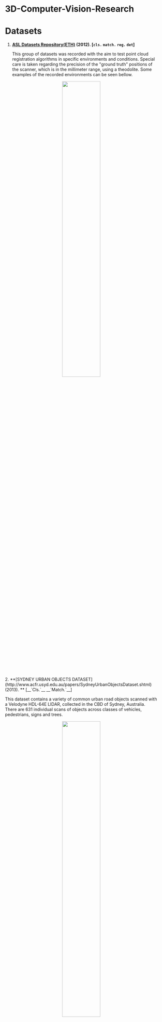 # 3D-Computer-Vision-Research
# Datasets

1. **[ASL Datasets Repository(ETH)](https://projects.asl.ethz.ch/datasets/doku.php?id=home)  (2012).  [`cls.` `match.` `reg.` `det`]**

   This group of datasets was recorded with the aim to test point cloud registration algorithms in specific environments and conditions. Special care is taken regarding the precision of the "ground truth" positions of the scanner, which is in the millimeter range, using a theodolite. Some examples of the recorded environments can be seen bellow.

<p align="center"><img width="50%" src="https://github.com/Yansz/3D-Computer-Vision-Research/blob/master/images/asldataset_weblarge.jpg" /></p>
2. **[SYDNEY URBAN OBJECTS DATASET](http://www.acfr.usyd.edu.au/papers/SydneyUrbanObjectsDataset.shtml)  (2013). ** [__`Cls.`__ __`Match.`__]

   This dataset contains a variety of common urban road objects scanned with a Velodyne HDL-64E LIDAR, collected in the CBD of Sydney, Australia. There are 631 individual scans of objects across classes of vehicles, pedestrians, signs and trees. 

<p align="center"><img width="50%" src="https://github.com/Yansz/3D-Computer-Vision-Research/blob/master/images/arranged.png" /></p>
3. **[PASCAL3D+](http://cvgl.stanford.edu/projects/pascal3d.html)  (2014).  [__`Pos.`__ __`Det.`__]**

   Beyond PASCAL: A Benchmark for 3D Object Detection in the Wild. 12 categories, on average 3k+ objects per category, for 3D object detection and pose estimation.

<p align="center"><img width="50%" src="https://github.com/Yansz/3D-Computer-Vision-Research/blob/master/images/cads.png" /></p>
4. **[ModelNet](http://modelnet.cs.princeton.edu/)  (2015).  [`Cls.`]**

   The Princeton ModelNet , including 127915 3D CAD models from 662 categories 

* ModelNet10: 4899 models from 10 categories 
* ModelNet40: 12311 models from 40 categories, all are uniformly orientate

<p align="center"><img width="50%" src="https://github.com/Yansz/3D-Computer-Vision-Research/blob/master/images/modelnet.jpg" /></p>
5. **[ShapeNet](https://www.shapenet.org/)  (2015).   [`Seg.`]**

   Including 3Million+ models and 4K+ categories. A collaborative dataset between researchers at Princeton, Stanford and TTIC.

* [PartNet](https://shapenet.org/download/parts) The PartNet dataset provides fine grained part annotation of objects in ShapeNetCore.

<p align="center"><img width="50%" src="https://github.com/Yansz/3D-Computer-Vision-Research/blob/master/images/shapenet.jpg" /></p>
6. **[Semantic3D](http://www.semantic3d.net/)  (2016).  [`Cls.` `Seg.`]**

   They have created a framework for the fair evaluation of semantic classification in 3D space. In this framework we provide:

* A large set of point clouds with over **four billion** of labelled points. It covers a range of diverse urban scenes: churches, streets, railroad tracks, squares, villages, soccer fields, castles to name just a few.
* Ground truth, hand-labelled by professional assessors. 
* A common evaluation tool providing the established intersection-union measure along with the full confusion matrix.

<p align="center"><img width="50%" src="https://github.com/Yansz/3D-Computer-Vision-Research/blob/master/images/sg.jpg" /></p>
7. **[3D MNIST](https://www.kaggle.com/daavoo/3d-mnist)  (2017).  [`Cls.`]**

   The aim of this dataset is to provide a simple way to get started with 3D computer vision problems such as 3D shape recognition. 

<p align="center"><img width="50%" src="https://github.com/Yansz/3D-Computer-Vision-Research/blob/master/images/dataset-original.png" /></p>
8. **[SceneNN](http://www.scenenn.net/)   (2016).  [`Cls.` `Seg.`]**

   RGB-D scene meshes dataset consisting of more than 100 indoor scenes, captured at various places, e.g., offices, dormitory, classrooms, pantry, etc. All scenes are reconstructed into triangle meshes and have per-vertex and per-pixel annotation. 

<p align="center"><img width="50%" src="https://github.com/Yansz/3D-Computer-Vision-Research/blob/master/images/segmented.png" /></p>
9. **[S3DIS](http://buildingparser.stanford.edu/dataset.html#Download)   (2017).  [ `Seg.`]**

   The Stanford Large-Scale 3D Indoor Spaces Dataset. The dataset is collected in 6 large-scale indoor areas that originate from 3 different buildings of mainly educational and office use. It contains colored point clouds and textured meshes for each scanned area. 3D semantic annotations for objects and scenes are offered for both modalities, with point-level and face-level labels correspondingly. 

<p align="center"><img width="50%" src="https://github.com/Yansz/3D-Computer-Vision-Research/blob/master/images/S3DIS.png" /></p>
10. **[ScanNet](http://www.scan-net.org/)  (2017).  [__`Cls.`__ __`Seg.`__]**

    Richly-annotated 3D Reconstructions of Indoor Scenes. An RGB-D video dataset containing 2.5 million views in more than 1500 scans, annotated with 3D camera poses, surface reconstructions, and instance-level semantic segmentations.

<p align="center"><img width="50%" src="https://github.com/Yansz/3D-Computer-Vision-Research/blob/master/images/scannet_benchmark.jpg" /></p>

11. **[NPM3D](http://npm3d.fr/paris-lille-3d)  (2017) .  [__`Cls.`__ __`Seg.`__]**

     The Paris-Lille-3D  has been produced by a Mobile Laser System (MLS) in two different cities in France (Paris and Lille). The Point Cloud has been labeled entirely by hand with 50 different classes to help the research community on automatic point cloud segmentation and classification algorithms.

<p align="center"><img width="50%" src="https://github.com/Yansz/3D-Computer-Vision-Research/blob/master/images/Paris_Lille_3D_GT7.jpg" /></p>

12. **[[UWA Dataset](http://staffhome.ecm.uwa.edu.au/~00053650/databases.html)]  (2006-2018).  [`Cls.` `Seg.` `Reg.`]**

    Organized 15 datasets, including these:

* Database for 3D object recognition in cluttered scenes: There are 50 different scenes scanned with the Minolta scanner.
* Database for 3D surface registration (3D modeling) 
* Database for  FACE DATABASE (3D scans and 2D images under different illuminations): Frontal face images under varying illumination (from an LCD) and the corresponding 3D face model (acquired with Minolta laser scanner).
* ....

13. **[KITTI](http://www.cvlibs.net/datasets/kitti/)  (2015).  [`Seg.`  `Det.`]** 

    The KITTI Vision Benchmark Suite.

* **[SemanticKITTI](http://semantic-kitti.org/dataset.html)  (2019).**  [__`Seg.`__  __`Aut.`__]

   A Dataset for Semantic Scene Understanding using LiDAR Sequences, 28 classes, for autonomous driving. All sequences of KITTI odometry labeled.

<p align="center"><img width="50%" src="https://github.com/Yansz/3D-Computer-Vision-Research/blob/master/images/semantic-ptcl.gif" /></p>

14. **[Canadian Planetary Emulation Terrain 3D Mapping Dataset](http://asrl.utias.utoronto.ca/datasets/3dmap/)  [`SLAM.`]**

    The Canadian Planetary Emulation Terrain 3D Mapping Dataset is a collection of three-dimensional laser scans gathered at two unique planetary analogue rover test facilities in Canada. These test facilities offer emulated planetary terrain in controlled environments, as well as at manageable scales for algorithmic development. This dataset is subdivided into four individual subsets, gathered using panning laser rangefinders mounted on mobile rover platforms. All of the data are presented in human-readable text files, and are accompanied by Matlab parsing scripts to facilitate use thereof.

<p align="center"><img width="50%" src="https://github.com/Yansz/3D-Computer-Vision-Research/blob/master/images/canadian.png" /></p>

15. **[Robotic 3D Scan Repository](http://asrl.utias.utoronto.ca/datasets/3dmap/) (2017).  [__`SLAM.`__  `Aut.`]**

    There are 27 date sets available now, This repository provides:

- 3D point clouds from robotic experiments

- log files of robot runs

- standard 3D data sets for the robotics community

  <p align="center"><img width="50%" src="https://github.com/Yansz/3D-Computer-Vision-Research/blob/master/images/thermotownhall.jpg" /></p>
  

16. **[Matterport3D](https://niessner.github.io/Matterport/)  (2018).   [`Cls.` `Seg.` `Reg.`]**

    RGB-D: 10,800 panoramic views from 194,400 RGB-D images. Annotations: surface reconstructions, camera poses, and 2D and 3D semantic segmentations. Keypoint matching, view overlap prediction, normal prediction from color, semantic segmentation, and scene classification. 

<p align="center"><img width="50%" src="https://github.com/Yansz/3D-Computer-Vision-Research/blob/master/images/teaser.png" /></p>

17. **[PedX](https://arxiv.org/abs/1809.03605)  (2018)   [`Pos.` `Aut.`]** 

    3D Pose Estimation of Pedestrians, more than 5,000 pairs of high-resolution (12MP) stereo images and LiDAR data along with providing 2D and 3D labels of pedestrians.

    <p align="center"><img width="50%" src="https://github.com/Yansz/3D-Computer-Vision-Research/blob/master/images/pedx.png" /></p>

18. **[Lyft Level 5](https://level5.lyft.com/dataset/?source=post_page)   (2019).  [`Det.` `Seg.` `Aut.`]**

    A large-scale dataset featuring the raw sensor camera and LiDAR inputs as perceived by a fleet of multiple, high-end, autonomous vehicles in a bounded geographic area. This dataset also includes high quality, human-labelled 3D bounding boxes of traffic agents, an underlying HD spatial semantic map. 

<p align="center"><img width="50%" src="https://github.com/Yansz/3D-Computer-Vision-Research/blob/master/images/LYFT.png" /></p>

19. **[Argoverse BY ARGO AI](https://www.argoverse.org/)  (2019).  [`Tra.` `Aut.`]**

    The data in Argoverse comes from a subset of the area in which Argo AI’s self-driving test vehicles are operating in Miami and Pittsburgh, Two public datasets (3D Tracking and Motion Forecasting) supported by highly detailed maps to test, experiment, and teach self-driving vehicles how to understand the world around them.

<p align="center"><img width="50%" src="https://github.com/Yansz/3D-Computer-Vision-Research/blob/master/images/ARGOVERSE.png" /></p>

20. **[H3D](https://usa.honda-ri.com/H3D)  (2019).  [`Det.` `Tra.` `Aut.`]**

    The H3D is a large scale full-surround 3D multi-object detection and tracking dataset. It is gathered from HDD dataset, a large scale naturalistic driving dataset collected in San Francisco Bay Area.  

<p align="center"><img width="50%" src="https://github.com/Yansz/3D-Computer-Vision-Research/blob/master/images/h3D.png" /></p>

21. **[[WAD](http://wad.ai/2019/challenge.html)] [[ApolloScape](http://apolloscape.auto/tracking.html)]  (2019).  [ `Seg.` `Det.` `Aut.`]**  

    The datasets are provided by Baidu Inc. They use an acquisition car to collect traffic data, including camera-based images and LiDAR-based point clouds, and trajectories of traffic-agents in the range of LiDAR. The new dataset with about 150min sequential data is a large-scale dataset for urban streets, which focuses on heterogeneous traffic-agents for 3D detection, tracking, trajectory prediction, motion planning, and simulation tasks.

<p align="center"><img width="50%" src="https://github.com/Yansz/3D-Computer-Vision-Research/blob/master/images/APOLLO.gif" /></p>

22. **[[nuScenes](https://d3u7q4379vrm7e.cloudfront.net/object-detection)]  (2019).  [`Det.`  `Aut.`]**

    The nuScenes dataset is a large-scale autonomous driving dataset. 

<p align="center"><img width="50%" src="https://github.com/Yansz/3D-Computer-Vision-Research/blob/master/images/NUtasks.png" /></p>
23. **[3D60](https://vcl3d.github.io/3D60/)  (2019).  [`Ren. `]**

    A collective dataset generated in the context of various 360o vision research works. It comprises **multi-modal stereo renders of scenes** from realistic and synthetic large-scale 3D datasets (Matterport3D , Stanford2D3D, SunCG).

    <p align="center"><img width="50%" src="https://github.com/Yansz/3D-Computer-Vision-Research/blob/master/images/Modalities.png" /></p>

24. **[Waymo Open Dataset](https://waymo.com/open/) (2020). [`Det.`  `Aut.`]**

    The Waymo Open Dataset is comprised of high resolution sensor data collected by Waymo self-driving cars in a wide variety of conditions. It currently contains 1,950 segments. 

<p align="center"><img width="50%" src="https://github.com/Yansz/3D-Computer-Vision-Research/blob/master/images/waymo.gif" /></p>
25. **[PreSIL](https://uwaterloo.ca/waterloo-intelligent-systems-engineering-lab/projects/precise-synthetic-image-and-lidar-presil-dataset-autonomous)  (2020).  [`Det.` `Aut.`]** 

    The Precise Synthetic Image and LiDAR (PreSIL) dataset for autonomous vehicle perception.Depth information, semantic segmentation (images), point-wise segmentation (point clouds), ground point labels (point clouds), and detailed annotations for all vehicles and people. 

<p align="center"><img width="50%" src="https://github.com/Yansz/3D-Computer-Vision-Research/blob/master/images/PRESIL2.png" /></p>
26. **[Lyft Prediction Dataset](https://self-driving.lyft.com/level5/prediction/)(2020). [`Det.` `Aut.`]**  

    The dataset consists of 170,000 scenes capturing the environment around the autonomous vehicle. 	Each scene encodes the state of the vehicle’s surroundings at a given point in time.

    **The dataset includes:**1000+hours of traffic agent movement.16K miles of data from 23 vehicles.15K semantic map annotations.

<p align="center"><img width="50%" src="https://github.com/Yansz/3D-Computer-Vision-Research/blob/master/images/motion_dataset_lrg_redux.gif" /></p>
<p align="center"><img width="50%" src="https://github.com/Yansz/3D-Computer-Vision-Research/blob/master/images/motion_dataset_2-1.png" /></p>

27. **[MIT DriveSeg](https://agelab.mit.edu/driveseg)(2020). [`Seg.` `Det.`]**

    To date, self-driving data made available to the research community have primarily consisted of troves of static, single images that can be used to identify and track common objects found in and around the road, such as bicycles, pedestrians or traffic lights through the use of “bounding boxes.”

    <p align="center"><img width="50%" src="https://github.com/Yansz/3D-Computer-Vision-Research/blob/master/images/DriveSeg.jpg" /></p>

    By contrast, DriveSeg contains more precise, pixel-level representations of many of these same common road objects, but through the lens of a continuous video driving scene. This type of full scene segmentation can be particularly helpful for identifying more amorphous objects – such as road construction and vegetation – that do not always have such defined and uniform shapes. 

    The dataset is comprised of two parts:

    - DriveSeg (Manual)
    - DriveSeg (Semi-auto)